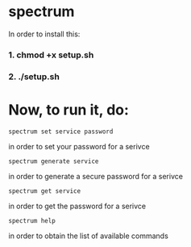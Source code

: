 # spectrum

In order to install this:
### 1. chmod +x setup.sh
### 2. ./setup.sh

# Now, to run it, do:

```
spectrum set service password
```
in order to set your password for a serivce

```
spectrum generate service
```
in order to generate a secure password for a serivce

```
spectrum get service
```
in order to get the password for a serivce

```
spectrum help
```
in order to obtain the list of available commands

